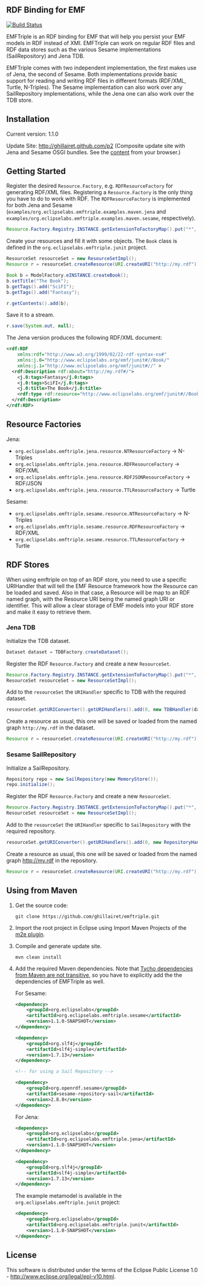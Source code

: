 RDF Binding for EMF
---

[![Build Status](https://travis-ci.org/szarnyasg/emftriple.svg?branch=master)](https://travis-ci.org/szarnyasg/emftriple)

EMFTriple is an RDF binding for EMF that will help you persist your EMF models in RDF instead of XMI. EMFTriple can work on
regular RDF files and RDF data stores such as the various Sesame implementations (SailRepository) and Jena TDB.

EMFTriple comes with two independent implementation, the first makes use of Jena, the second of Sesame. Both
implementations provide basic support for reading and writing RDF files in different formats (RDF/XML, Turtle, N-Triples).
The Sesame implementation can also work over any SailRepository implementations, while the Jena one
can also work over the TDB store.

## Installation

Current version: 1.1.0

Update Site: <http://ghillairet.github.com/p2> (Composite update site with Jena and Sesame OSGI bundles. See the [content](http://ghillairet.github.io/p2/compositeContent.xml) from your browser.)

## Getting Started

Register the desired `Resource.Factory`, e.g. `RDFResourceFactory` for generating RDF/XML files. Registering a `Resource.Factory` is the only thing you have to do to work with RDF. The `RDFResourceFactory` is implemented for both Jena and Sesame (`examples/org.eclipselabs.emftriple.examples.maven.jena` and `examples/org.eclipselabs.emftriple.examples.maven.sesame`, respectively).

```java
Resource.Factory.Registry.INSTANCE.getExtensionToFactoryMap().put("*", new RDFResourceFactory());
```

Create your resources and fill it with some objects. The `Book` class is defined in the `org.eclipselabs.emftriple.junit` project.

```java
ResourceSet resourceSet = new ResourceSetImpl();
Resource r = resourceSet.createResource(URI.createURI("http://my.rdf"));

Book b = ModelFactory.eINSTANCE.createBook();
b.setTitle("The Book");
b.getTags().add("SciFI");
b.getTags().add("Fantasy");

r.getContents().add(b);
```

Save it to a stream.

```java
r.save(System.out, null);
```

The Jena version produces the following RDF/XML document:

```xml
<rdf:RDF
    xmlns:rdf="http://www.w3.org/1999/02/22-rdf-syntax-ns#"
    xmlns:j.0="http://www.eclipselabs.org/emf/junit#//Book/"
    xmlns:j.1="http://www.eclipselabs.org/emf/junit#//" > 
  <rdf:Description rdf:about="http://my.rdf#/">
    <j.0:tags>Fantasy</j.0:tags>
    <j.0:tags>SciFI</j.0:tags>
    <j.0:title>The Book</j.0:title>
    <rdf:type rdf:resource="http://www.eclipselabs.org/emf/junit#//Book"/>
  </rdf:Description>
</rdf:RDF>
```

## Resource Factories

Jena:

* `org.eclipselabs.emftriple.jena.resource.NTResourceFactory`      -> N-Triples
* `org.eclipselabs.emftriple.jena.resource.RDFResourceFactory`     -> RDF/XML
* `org.eclipselabs.emftriple.jena.resource.RDFJSONResourceFactory` -> RDF/JSON
* `org.eclipselabs.emftriple.jena.resource.TTLResourceFactory`     -> Turtle

Sesame:

* `org.eclipselabs.emftriple.sesame.resource.NTResourceFactory`     -> N-Triples
* `org.eclipselabs.emftriple.sesame.resource.RDFResourceFactory`    -> RDF/XML
* `org.eclipselabs.emftriple.sesame.resource.TTLResourceFactory`    -> Turtle

## RDF Stores

When using emftriple on top of an RDF store, you need to use a specific URIHandler that will
tell the EMF Resource framework how the Resource can be loaded and saved.
Also in that case, a Resource will be map to an RDF named graph, with the Resource URI being the named
graph URI or identifier. This will allow a clear storage of EMF models into your RDF store and make it easy
to retrieve them.

### Jena TDB

Initialize the TDB dataset.

```java
Dataset dataset = TDBFactory.createDataset();
```

Register the RDF `Resource.Factory` and create a new `ResourceSet`.

```java
Resource.Factory.Registry.INSTANCE.getExtensionToFactoryMap().put("*", new RDFResourceFactory());
ResourceSet resourceSet = new ResourceSetImpl();
```
Add to the `resourceSet` the `URIHandler` specific to TDB with the required dataset.

```java
resourceSet.getURIConverter().getURIHandlers().add(0, new TDBHandler(dataset));
```

Create a resource as usual, this one will be saved or loaded from the named graph `http://my.rdf` in
the dataset.

```java
Resource r = resourceSet.createResource(URI.createURI("http://my.rdf"));
```

### Sesame SailRepository

Initialize a SailRepository.

```java
Repository repo = new SailRepository(new MemoryStore());
repo.initialize();
```

Register the RDF `Resource.Factory` and create a new `ResourceSet`.

```java
Resource.Factory.Registry.INSTANCE.getExtensionToFactoryMap().put("*", new RDFResourceFactory());
ResourceSet resourceSet = new ResourceSetImpl();
```

Add to the `resourceSet` the `URIHandler` specific to `SailRepository` with the required repository.

```java
resourceSet.getURIConverter().getURIHandlers().add(0, new RepositoryHandler(repo));
```

Create a resource as usual, this one will be saved or loaded from the named graph http://my.rdf in
the repository.

```java
Resource r = resourceSet.createResource(URI.createURI("http://my.rdf"));
```

## Using from Maven

1. Get the source code:

    ```
    git clone https://github.com/ghillairet/emftriple.git
    ```

2. Import the root project in Eclipse using Import Maven Projects of the [m2e plugin](http://www.eclipse.org/m2e/).

3. Compile and generate update site.

    ```
    mvn clean install
    ```

4. Add the required Maven dependencies. Note that [Tycho dependencies from Maven are not transitive](http://wiki.eclipse.org/Tycho/How_Tos/Dependency_on_pom-first_artifacts#Pom-first_dependencies_of_manifest-first_projects_are_not_fully_transitive), so you have to explicitly add the the dependencies of EMFTriple as well.

    For Sesame:

    ```xml
    <dependency>
        <groupId>org.eclipselabs</groupId>
        <artifactId>org.eclipselabs.emftriple.sesame</artifactId>
        <version>1.1.0-SNAPSHOT</version>
    </dependency>

    <dependency>
        <groupId>org.slf4j</groupId>
        <artifactId>slf4j-simple</artifactId>
        <version>1.7.13</version>
    </dependency>

    <!-- for using a Sail Repository -->

    <dependency>
        <groupId>org.openrdf.sesame</groupId>
        <artifactId>sesame-repository-sail</artifactId>
        <version>2.8.8</version>
    </dependency>
    ```

    For Jena:

    ```xml
    <dependency>
        <groupId>org.eclipselabs</groupId>
        <artifactId>org.eclipselabs.emftriple.jena</artifactId>
        <version>1.1.0-SNAPSHOT</version>
    </dependency>

    <dependency>
        <groupId>org.slf4j</groupId>
        <artifactId>slf4j-simple</artifactId>
        <version>1.7.13</version>
    </dependency>
    ```

    The example metamodel is available in the `org.eclipselabs.emftriple.junit` project:

    ```xml
    <dependency>
        <groupId>org.eclipselabs</groupId>
        <artifactId>org.eclipselabs.emftriple.junit</artifactId>
        <version>1.1.0-SNAPSHOT</version>
    </dependency>
    ```

## License
This software is distributed under the terms of the Eclipse Public License 1.0 - http://www.eclipse.org/legal/epl-v10.html.

